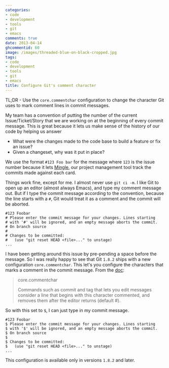 ```yaml
---
categories:
- code
- development
- tools
- git
- emacs
comments: true
date: 2013-04-14
ghcommentid: 60
image: /images/threaded-blue-on-black-cropped.jpg
tags:
- code
- development
- tools
- git
- emacs
title: Configure Git's comment character
---
```


TL;DR -
Use the `core.commentchar` configuration to change the character Git uses to mark comment lines in commit messages.

My team has a convention of putting the number of the current Issue/Ticket/Story that we are working on at the beginning of every commit message. This is great because it lets us make sense of the history of our code by helping us answer

* What were the changes made to the code base to build a feature or fix an issue?
* Given a changeset, why was it put in place?

We use the format `#123 Foo bar` for the message where `123` is the issue number because it lets [Mingle](http://www.thoughtworks-studios.com/mingle), our project management tool track the commits made against each card.

Things work fine, except for me. I almost never use `git ci -m`. I like Git to open up an editor (almost always Emacs), and type my comment message out. But if I type the commit message according to the convention, because the line starts with a `#`, Git would treat it as a comment and the commit will be aborted.
```text
#123 Foobar
# Please enter the commit message for your changes. Lines starting
# with '#' will be ignored, and an empty message aborts the commit.
# On branch source
#
# Changes to be committed:
#   (use "git reset HEAD <file>..." to unstage)
...
```

I have been getting around this issue by pre-pending a space before the message. So I was really happy to see that Git `1.8.2` ships with a new configuration `core.commentchar`. This let's you configure the characters that marks a comment in the commit message. From the [doc](http://git-scm.com/docs/git-config):

> core.commentchar
>
>    Commands such as commit and tag that lets you edit messages consider a line that begins with this character commented, and removes them after the editor returns (default #).

So with this set to `$`, I can just type in my commit message.
```text
#123 Foobar
$ Please enter the commit message for your changes. Lines starting
$ with '$' will be ignored, and an empty message aborts the commit.
$ On branch source
$
$ Changes to be committed:
$   (use "git reset HEAD <file>..." to unstage)
...
```
 This configuration is available only in versions `1.8.2` and later.